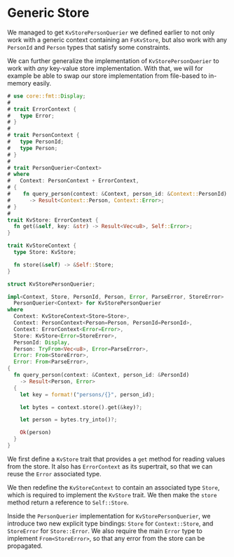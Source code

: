 # Generic Store

We managed to get `KvStorePersonQuerier` we defined earlier to not only
work with a generic context containing an `FsKvStore`, but also work
with any `PersonId` and `Person` types that satisfy some constraints.

We can further generalize the implementation of `KvStorePersonQuerier`
to work with _any_ key-value store implementation. With that, we will
for example be able to swap our store implementation from file-based
to in-memory easily.

```rust
# use core::fmt::Display;
#
# trait ErrorContext {
#   type Error;
# }
#
# trait PersonContext {
#   type PersonId;
#   type Person;
# }
#
# trait PersonQuerier<Context>
# where
#   Context: PersonContext + ErrorContext,
# {
#    fn query_person(context: &Context, person_id: &Context::PersonId)
#      -> Result<Context::Person, Context::Error>;
# }
#
trait KvStore: ErrorContext {
  fn get(&self, key: &str) -> Result<Vec<u8>, Self::Error>;
}

trait KvStoreContext {
  type Store: KvStore;

  fn store(&self) -> &Self::Store;
}

struct KvStorePersonQuerier;

impl<Context, Store, PersonId, Person, Error, ParseError, StoreError>
  PersonQuerier<Context> for KvStorePersonQuerier
where
  Context: KvStoreContext<Store=Store>,
  Context: PersonContext<Person=Person, PersonId=PersonId>,
  Context: ErrorContext<Error=Error>,
  Store: KvStore<Error=StoreError>,
  PersonId: Display,
  Person: TryFrom<Vec<u8>, Error=ParseError>,
  Error: From<StoreError>,
  Error: From<ParseError>,
{
  fn query_person(context: &Context, person_id: &PersonId)
    -> Result<Person, Error>
  {
    let key = format!("persons/{}", person_id);

    let bytes = context.store().get(&key)?;

    let person = bytes.try_into()?;

    Ok(person)
  }
}
```

We first define a `KvStore` trait that provides a `get` method for reading
values from the store. It also has `ErrorContext` as its supertrait, so
that we can reuse the `Error` associated type.

We then redefine the `KvStoreContext` to contain an associated type `Store`,
which is required to implement the `KvStore` trait. We then make the
`store` method return a reference to `Self::Store`.

Inside the `PersonQuerier` implementation for `KvStorePersonQuerier`, we
introduce two new explicit type bindings: `Store` for `Context::Store`,
and `StoreError` for `Store::Error`. We also require the main
`Error` type to implement `From<StoreError>`, so that any error from
the store can be propagated.
